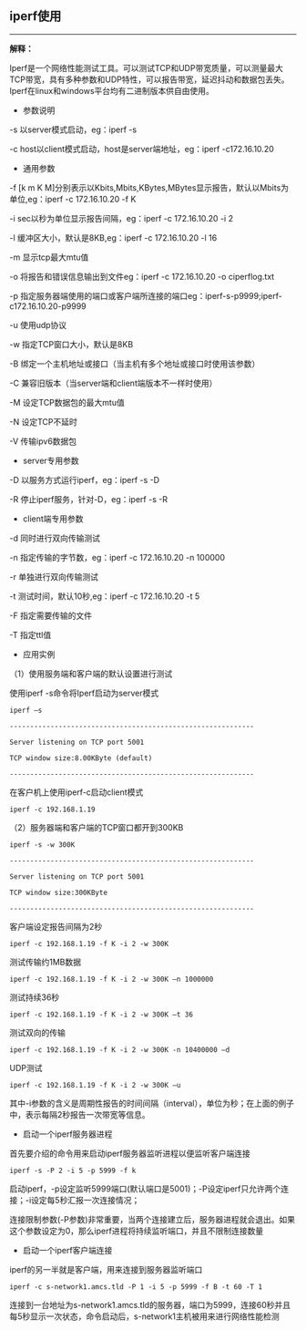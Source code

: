 ## iperf使用

---

**解释：**

Iperf是一个网络性能测试工具。可以测试TCP和UDP带宽质量，可以测量最大TCP带宽，具有多种参数和UDP特性，可以报告带宽，延迟抖动和数据包丢失。Iperf在linux和windows平台均有二进制版本供自由使用。

* 参数说明

-s 以server模式启动，eg：iperf -s

-c host以client模式启动，host是server端地址，eg：iperf -c172.16.10.20

* 通用参数

-f \[k m K M\]分别表示以Kbits,Mbits,KBytes,MBytes显示报告，默认以Mbits为单位,eg：iperf -c 172.16.10.20 -f K

-i sec以秒为单位显示报告间隔，eg：iperf -c 172.16.10.20 -i 2

-l 缓冲区大小，默认是8KB,eg：iperf -c 172.16.10.20 -l 16

-m 显示tcp最大mtu值

-o 将报告和错误信息输出到文件eg：iperf -c 172.16.10.20 -o ciperflog.txt

-p 指定服务器端使用的端口或客户端所连接的端口eg：iperf-s-p9999;iperf-c172.16.10.20-p9999

-u 使用udp协议

-w 指定TCP窗口大小，默认是8KB

-B 绑定一个主机地址或接口（当主机有多个地址或接口时使用该参数）

-C 兼容旧版本（当server端和client端版本不一样时使用）

-M 设定TCP数据包的最大mtu值

-N 设定TCP不延时

-V 传输ipv6数据包

* server专用参数

-D 以服务方式运行iperf，eg：iperf -s -D

-R 停止iperf服务，针对-D，eg：iperf -s -R

* client端专用参数

-d 同时进行双向传输测试

-n 指定传输的字节数，eg：iperf -c 172.16.10.20 -n 100000

-r 单独进行双向传输测试

-t 测试时间，默认10秒,eg：iperf -c 172.16.10.20 -t 5

-F 指定需要传输的文件

-T 指定ttl值

* 应用实例

（1）使用服务端和客户端的默认设置进行测试

使用iperf -s命令将Iperf启动为server模式

`iperf –s`

`------------------------------------------------------------`

`Server listening on TCP port 5001`

`TCP window size:8.00KByte (default)`

`------------------------------------------------------------`

在客户机上使用iperf-c启动client模式

`iperf -c 192.168.1.19`

（2）服务器端和客户端的TCP窗口都开到300KB

`iperf -s -w 300K`

`------------------------------------------------------------`

`Server listening on TCP port 5001`

`TCP window size:300KByte`

`------------------------------------------------------------`

客户端设定报告间隔为2秒

`iperf -c 192.168.1.19 -f K -i 2 -w 300K`

测试传输约1MB数据

`iperf -c 192.168.1.19 -f K -i 2 -w 300K –n 1000000`

测试持续36秒

`iperf -c 192.168.1.19 -f K -i 2 -w 300K –t 36`

测试双向的传输

`iperf -c 192.168.1.19 -f K -i 2 -w 300K -n 10400000 –d`

UDP测试

`iperf -c 192.168.1.19 -f K -i 2 -w 300K –u`

其中-i参数的含义是周期性报告的时间间隔（interval），单位为秒；在上面的例子中，表示每隔2秒报告一次带宽等信息。

* 启动一个iperf服务器进程

首先要介绍的命令用来启动iperf服务器监听进程以便监听客户端连接

`iperf -s -P 2 -i 5 -p 5999 -f k`

启动iperf，-p设定监听5999端口\(默认端口是5001\)；-P设定iperf只允许两个连接；-i设定每5秒汇报一次连接情况；

连接限制参数\(-P参数\)非常重要，当两个连接建立后，服务器进程就会退出。如果这个参数设定为0，那么iperf进程将持续监听端口，并且不限制连接数量

* 启动一个iperf客户端连接

iperf的另一半就是客户端，用来连接到服务器监听端口

`iperf -c s-network1.amcs.tld -P 1 -i 5 -p 5999 -f B -t 60 -T 1`

连接到一台地址为s-network1.amcs.tld的服务器，端口为5999，连接60秒并且每5秒显示一次状态，命令启动后，s-network1主机被用来进行网络性能检测

